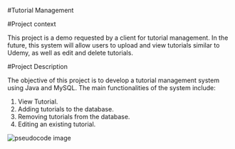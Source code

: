 #Tutorial Management

#Project context

This project is a demo requested by a client for tutorial management. In the future, this system will allow users to 
upload and view tutorials similar to Udemy, as well as edit and delete tutorials.

#Project Description

The objective of this project is to develop a tutorial management system using Java and MySQL. The main functionalities 
of the system include:

1. View Tutorial.
2. Adding tutorials to the database.
3. Removing tutorials from the database.
4. Editing an existing tutorial.

![pseudocode image](https://github.com/IsamarRB/Tutorial-management-CRUD-Backend/commit/ef49a9465e909c5360fff7114e1c855a7e965900#diff-dbf1da3ffd6e62b0ca24b7977ecf61c88303aeca025d5031dfc578fb10203f7d)